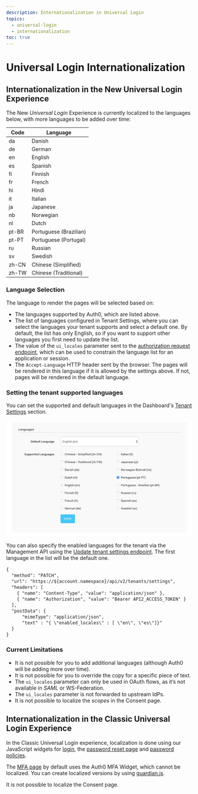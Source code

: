 ```yaml
---
description: Internationalization in Universal Login
topics:
  - universal-login
  - internationalization
toc: true
---
```

# Universal Login Internationalization

## Internationalization in the New Universal Login Experience

The New <dfn data-key="universal-login">Universal Login</dfn> Experience is currently localized to the languages below, with more languages to be added over time:

| Code   | Language  |
|--------|-----------|
| da     | Danish    |
| de     | German    |
| en     | English   |
| es     | Spanish   |
| fi     | Finnish   |
| fr     | French    |
| hi     | Hindi     |
| it     | Italian   |
| ja     | Japanese  |
| nb     | Norwegian |
| nl     | Dutch     |
| pt-BR  | Portuguese (Brazilian)|
| pt-PT  | Portuguese (Portugal) |
| ru     | Russian   |
| sv     | Swedish   |
| zh-CN  | Chinese (Simplified)  |
| zh-TW  | Chinese (Traditional) |

### Language Selection

The language to render the pages will be selected based on:

- The languages supported by Auth0, which are listed above.
- The list of languages configured in Tenant Settings, where you can select the languages your tenant supports and select a default one. By default, the list has only English, so if you want to support other languages you first need to update the list.
- The value of the `ui_locales` parameter sent to the [authorization request endpoint](https://openid.net/specs/openid-connect-core-1_0.html#AuthRequest), which can be used to constrain the language list for an application or session.
- The `Accept-Language` HTTP header sent by the browser. The pages will be rendered in this language if it is allowed by the settings above. If not, pages will be rendered in the default language.

### Setting the tenant supported languages

You can set the supported and default languages in the Dashboard's [Tenant Settings](${manage_url}/#/tenant) section.

![](/media/articles/universal-login/languages.png)

You can also specify the enabled languages for the tenant via the Management API using the [Update tenant settings endpoint](/api/management/v2#!/Tenants/patch_settings). The first language in the list will be the default one.

```har
{
  "method": "PATCH",
  "url": "https://${account.namespace}/api/v2/tenants/settings",
  "headers": [
    { "name": "Content-Type", "value": "application/json" },
    { "name": "Authorization", "value": "Bearer API2_ACCESS_TOKEN" }
  ],
  "postData": {
      "mimeType": "application/json",
      "text" : "{ \"enabled_locales\" : [ \"en\", \"es\"]}"
  }
}
```

### Current Limitations

- It is not possible for you to add additional languages (although Auth0 will be adding more over time).
- It is not possible for you to override the copy for a specific piece of text.
- The `ui_locales` parameter can only be used in OAuth flows, as it’s not available in <dfn data-key="security-assertion-markup-language">SAML</dfn> or WS-Federation.
- The `ui_locales` parameter is not forwarded to upstream IdPs.
- It is not possible to localize the <dfn data-key="scope">scopes</dfn> in the Consent page.

## Internationalization in the Classic Universal Login Experience

In the Classic Universal Login experience, localization is done using our JavaScript widgets for [login](/libraries/lock/v11/i18n), the [password reset page](/universal-login/password-reset) and [password policies](/i18n/password-options). 

The [MFA page](/universal-login/multifactor-authentication) by default uses the Auth0 MFA Widget, which cannot be localized. You can create localized versions by using [guardian.js](https://github.com/auth0/auth0-guardian.js).

It is not possible to localize the Consent page.
